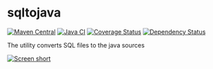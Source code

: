 sqltojava
=========

[![Maven Central](https://img.shields.io/maven-central/v/com.github.javadev/sqltojava.svg)](http://search.maven.org/#search%7Cga%7C1%7Cg%3A%22com.github.javadev%22%20AND%20a%3A%22sqltojava%22)
[![Java CI](https://github.com/javadev/sqltojava/actions/workflows/maven.yml/badge.svg)](https://github.com/javadev/sqltojava/actions/workflows/maven.yml)
[![Coverage Status](https://coveralls.io/repos/javadev/sqltojava/badge.svg)](https://coveralls.io/r/javadev/sqltojava)
[![Dependency Status](https://www.versioneye.com/user/projects/577b44fc8b80520041a33811/badge.svg?style=flat)](https://www.versioneye.com/user/projects/577b44fc8b80520041a33811)

The utility converts SQL files to the java sources

[![Screen short](https://raw.github.com/javadev/sqltojava/master/sqltojava.png)](https://github.com/javadev/sqltojava)
